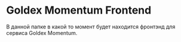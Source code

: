 # Goldex Momentum Frontend 

В данной папке в какой то момент будет находится фронтэнд для сервиса Goldex Momentum.
